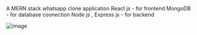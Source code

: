 A MERN stack whatsapp clone application
React js - for frontend
MongoDB - for database coonection
Node js , Express js - for backend 


![image](https://user-images.githubusercontent.com/55314761/125786665-dbc94ad0-a7aa-4aa4-bc92-8eb8416f9009.png)
